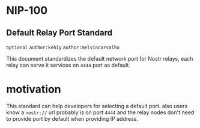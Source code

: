 NIP-100
======

Default Relay Port Standard
-----------------

`optional` `author:kehiy` `author:melvincarvalho`

This document standardizes the default network port for Nostr relays, each relay can serve it services on `4444` port as default.

# motivation

This standard can help developers for selecting a default port. also users know a `nostr://` url probably is on port `4444` and the relay nodes don't need to provide port by default when providing IP address.

